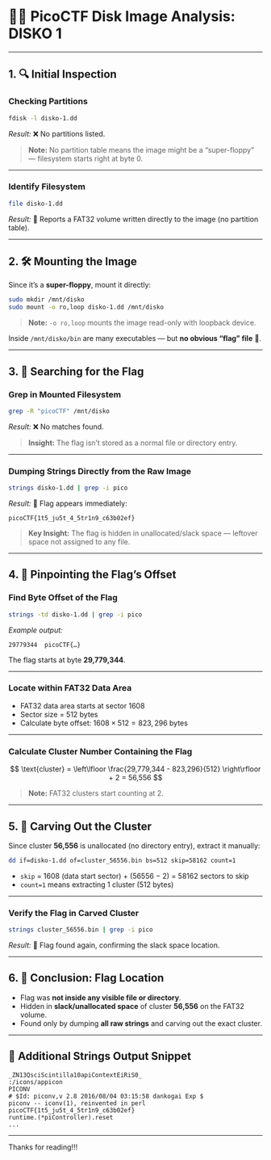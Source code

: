 
# 🕵️‍♂️ PicoCTF Disk Image Analysis: DISKO 1

---

## 1. 🔍 Initial Inspection

### Checking Partitions

```bash
fdisk -l disko-1.dd
```

*Result:* ❌ No partitions listed.

> **Note:** No partition table means the image might be a “super-floppy” — filesystem starts right at byte 0.

---

### Identify Filesystem

```bash
file disko-1.dd
```

*Result:* 📁 Reports a FAT32 volume written directly to the image (no partition table).

---

## 2. 🛠 Mounting the Image

Since it’s a **super-floppy**, mount it directly:

```bash
sudo mkdir /mnt/disko
sudo mount -o ro,loop disko-1.dd /mnt/disko
```

> **Note:** `-o ro,loop` mounts the image read-only with loopback device.

Inside `/mnt/disko/bin` are many executables — but **no obvious “flag” file** 🔎.

---

## 3. 🔎 Searching for the Flag

### Grep in Mounted Filesystem

```bash
grep -R "picoCTF" /mnt/disko
```

*Result:* ❌ No matches found.

> **Insight:** The flag isn’t stored as a normal file or directory entry.

---

### Dumping Strings Directly from the Raw Image

```bash
strings disko-1.dd | grep -i pico
```

*Result:* 🎉 Flag appears immediately:

```
picoCTF{1t5_ju5t_4_5tr1n9_c63b02ef}
```

> **Key Insight:** The flag is hidden in unallocated/slack space — leftover space not assigned to any file.

---

## 4. 📍 Pinpointing the Flag’s Offset

### Find Byte Offset of the Flag

```bash
strings -td disko-1.dd | grep -i pico
```

*Example output:*

```
29779344  picoCTF{…}
```

The flag starts at byte **29,779,344**.

---

### Locate within FAT32 Data Area

* FAT32 data area starts at sector 1608
* Sector size = 512 bytes
* Calculate byte offset:
  $1608 \times 512 = 823,296$ bytes

---

### Calculate Cluster Number Containing the Flag

$$
\text{cluster} = \left\lfloor \frac{29,779,344 - 823,296}{512} \right\rfloor + 2 = 56,556
$$

> **Note:** FAT32 clusters start counting at 2.

---

## 5. 🔨 Carving Out the Cluster

Since cluster **56,556** is unallocated (no directory entry), extract it manually:

```bash
dd if=disko-1.dd of=cluster_56556.bin bs=512 skip=58162 count=1
```

* `skip` = 1608 (data start sector) + (56556 − 2) = 58162 sectors to skip
* `count=1` means extracting 1 cluster (512 bytes)

---

### Verify the Flag in Carved Cluster

```bash
strings cluster_56556.bin | grep -i pico
```

*Result:* 🎯 Flag found again, confirming the slack space location.

---

## 6. 🎉 Conclusion: Flag Location

* Flag was **not inside any visible file or directory**.
* Hidden in **slack/unallocated space** of cluster **56,556** on the FAT32 volume.
* Found only by dumping **all raw strings** and carving out the exact cluster.

---

## 📝 Additional Strings Output Snippet

```
_ZN13QsciScintilla10apiContextEiRiS0_
:/icons/appicon
PICONV      
# $Id: piconv,v 2.8 2016/08/04 03:15:58 dankogai Exp $
piconv -- iconv(1), reinvented in perl
picoCTF{1t5_ju5t_4_5tr1n9_c63b02ef}
runtime.(*piController).reset
...
```

---

Thanks for reading!!!
